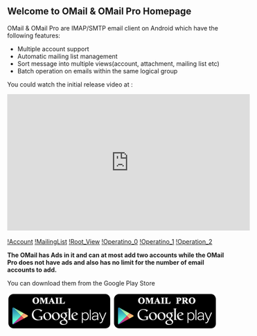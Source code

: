 ## Welcome to OMail & OMail Pro Homepage

OMail & OMail Pro are IMAP/SMTP email client on Android which have the following features:

- Multiple account support
- Automatic mailing list management
- Sort message into multiple views(account, attachment, mailing list etc)
- Batch operation on emails within the same logical group


You could watch the initial release video at :

<iframe width="560" height="315" src="https://www.youtube.com/embed/zWoh1Dqq6-Y" frameborder="0" allowfullscreen></iframe>

[!Account](screen01_account.jpg) [!MailingList](screen02_mailinglist.jpg) [!Root_View](screen03_rootview.jpg) [!Operatino_0](screen04_operation00.jpg) [!Operatino_1](screen05_operation01.jpg) [!Operation_2](screen06_operation02.jpg)


**The OMail has Ads in it and can at most add two accounts while the OMail Pro does not have ads and also has no limit for the number of email accounts to add.**

You can download them from the Google Play Store

[![OMail](Omail_google.png)](https://play.google.com/store/apps/details?id=com.m00nlight.omail) [![OMail Pro](Omail_Pro_google.png)](https://play.google.com/store/apps/details?id=com.m00nlight.omail_pro)

